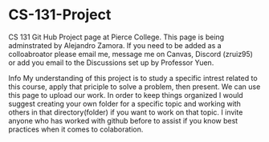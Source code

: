 # CS-131-Project

CS 131 Git Hub Project page at Pierce College. This page is being adminstrated by Alejandro Zamora. If you need to be added as a colloabroator please email me, message me on Canvas, Discord (zruiz95) or add you email to the Discussions set up by Professor Yuen.

Info
My understanding of this project is to study a specific intrest related to this course, apply that priciple to solve a problem, then present. We can use this page to upload our work. In order to keep things organized I would suggest creating your own folder for a specific topic and working with others in that directory(folder) if you want to work on that topic. I invite anyone who has worked with github before to assist if you know best practices when it comes to colaboration.
